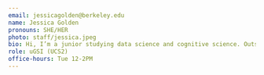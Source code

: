 ```yaml
---
email: jessicagolden@berkeley.edu
name: Jessica Golden 
pronouns: SHE/HER
photo: staff/jessica.jpeg
bio: Hi, I’m a junior studying data science and cognitive science. Outside of school, I love solving puzzles, playing percussion in UCBSO, staring at squirrels, crocheting, and journaling!
role: uGSI (UCS2)
office-hours: Tue 12-2PM
---
```

